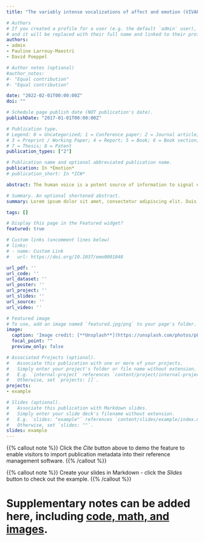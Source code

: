 ```yaml
---
title: "The variably intense vocalizations of affect and emotion (VIVAE) corpus prompts new perspective on nonspeech perception."

# Authors
# If you created a profile for a user (e.g. the default `admin` user), write the username (folder name) here 
# and it will be replaced with their full name and linked to their profile.
authors:
- admin
- Pauline Larrouy-Maestri
- David Poeppel

# Author notes (optional)
#author_notes:
#- "Equal contribution"
#- "Equal contribution"

date: "2022-02-01T00:00:00Z"
doi: ""

# Schedule page publish date (NOT publication's date).
publishDate: "2017-01-01T00:00:00Z"

# Publication type.
# Legend: 0 = Uncategorized; 1 = Conference paper; 2 = Journal article;
# 3 = Preprint / Working Paper; 4 = Report; 5 = Book; 6 = Book section;
# 7 = Thesis; 8 = Patent
publication_types: ["2"]

# Publication name and optional abbreviated publication name.
publication: In *Emotion*
# publication_short: In *ICW*

abstract: The human voice is a potent source of information to signal emotion. Nonspeech vocalizations (e.g., laughter, crying, moans, or screams), in particular, can elicit compelling affective experiences. Consensus exists that the emotional intensity of such expressions matters; however how intensity affects such signals, and their perception remains controversial and poorly understood. One reason is the lack of appropriate data sets. We have developed a comprehensive stimulus set of nonverbal vocalizations, the first corpus to represent emotion intensity from one extreme to the other, in order to resolve the empirically underdetermined basis of emotion intensity. The full set, comprising 1085 stimuli, features eleven speakers expressing 3 positive (achievement/triumph, sexual pleasure, surprise) and 3 negative (anger, fear, physical pain) affective states, each varying from low to peak emotion intensity. The smaller core set of 480 files represents a fully crossed subsample (6 emotions × 4 intensities × 10 speakers × 2 items) selected based on judged authenticity. Perceptual validation and acoustic characterization of the stimuli are provided; the expressed emotional intensity, like expressed emotion, is reflected in listener evaluation and signal properties of nonverbal vocalizations. These carefully curated new materials can help disambiguate foundational questions on the communication of affect and emotion in the psychological and neural sciences and strengthen our theoretical understanding of this domain of emotional experience.

# Summary. An optional shortened abstract.
summary: Lorem ipsum dolor sit amet, consectetur adipiscing elit. Duis posuere tellus ac convallis placerat. Proin tincidunt magna sed ex sollicitudin condimentum.

tags: []

# Display this page in the Featured widget?
featured: true

# Custom links (uncomment lines below)
# links:
# - name: Custom Link
#   url: https://doi.org/10.1037/emo0001048

url_pdf: ''
url_code: ''
url_dataset: ''
url_poster: ''
url_project: ''
url_slides: ''
url_source: ''
url_video: ''

# Featured image
# To use, add an image named `featured.jpg/png` to your page's folder. 
image:
  caption: 'Image credit: [**Unsplash**](https://unsplash.com/photos/pLCdAaMFLTE)'
  focal_point: ""
  preview_only: false

# Associated Projects (optional).
#   Associate this publication with one or more of your projects.
#   Simply enter your project's folder or file name without extension.
#   E.g. `internal-project` references `content/project/internal-project/index.md`.
#   Otherwise, set `projects: []`.
projects:
- example

# Slides (optional).
#   Associate this publication with Markdown slides.
#   Simply enter your slide deck's filename without extension.
#   E.g. `slides: "example"` references `content/slides/example/index.md`.
#   Otherwise, set `slides: ""`.
slides: example
---
```


{{% callout note %}}
Click the *Cite* button above to demo the feature to enable visitors to import publication metadata into their reference management software.
{{% /callout %}}

{{% callout note %}}
Create your slides in Markdown - click the *Slides* button to check out the example.
{{% /callout %}}

# Supplementary notes can be added here, including [code, math, and images](https://wowchemy.com/docs/writing-markdown-latex/).
